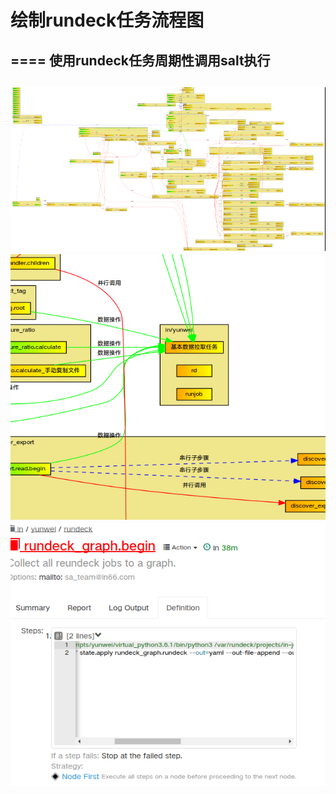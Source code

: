 # 绘制rundeck任务流程图
====
使用rundeck任务周期性调用salt执行
----
![image](https://github.com/talenhao/rundeck_graph/blob/master/rundeck_graph/images/Screenshot_20170918_202156.png?raw=true)
![image](https://github.com/talenhao/rundeck_graph/blob/master/rundeck_graph/images/Screenshot_20170918_202233.png?raw=true)
![image](https://github.com/talenhao/rundeck_graph/blob/master/rundeck_graph/images/Screenshot_20170919_142124.png?raw=true)
----
